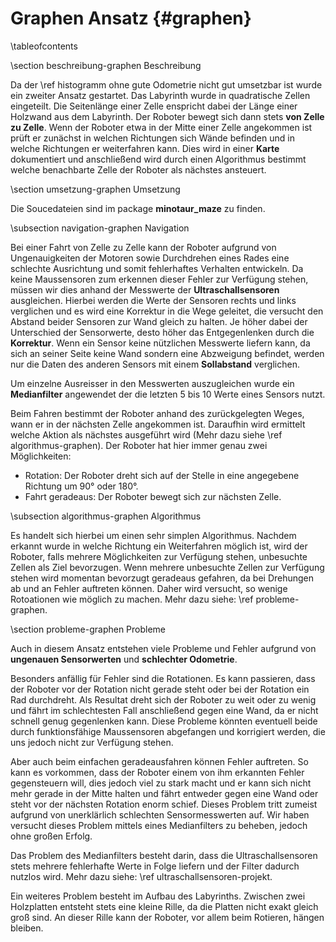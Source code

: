 Graphen Ansatz {#graphen}
===

\tableofcontents

\section beschreibung-graphen Beschreibung

Da der \ref histogramm ohne gute Odometrie nicht gut umsetzbar ist wurde ein zweiter Ansatz gestartet. 
Das Labyrinth wurde in quadratische Zellen eingeteilt. Die Seitenlänge einer Zelle enspricht dabei
der Länge einer Holzwand aus dem Labyrinth. Der Roboter bewegt sich dann stets __von Zelle zu Zelle__.
Wenn der Roboter etwa in der Mitte einer Zelle angekommen ist prüft er zunächst in welchen Richtungen 
sich Wände befinden und in welche Richtungen er weiterfahren kann. Dies wird in einer __Karte__ dokumentiert 
und anschließend wird durch einen Algorithmus bestimmt welche benachbarte Zelle der Roboter als nächstes 
ansteuert.

\section umsetzung-graphen Umsetzung

Die Soucedateien sind im package __minotaur_maze__ zu finden.

\subsection navigation-graphen Navigation

Bei einer Fahrt von Zelle zu Zelle kann der Roboter aufgrund von Ungenauigkeiten der Motoren sowie Durchdrehen eines Rades eine schlechte Ausrichtung und somit fehlerhaftes Verhalten entwickeln.
Da keine Maussensoren zum erkennen dieser Fehler zur Verfügung stehen, müssen wir dies anhand der Messwerte der __Ultraschallsensoren__ ausgleichen. Hierbei werden die Werte der Sensoren rechts und 
links verglichen und es wird eine Korrektur in die Wege geleitet, die versucht den Abstand beider Sensoren zur Wand gleich zu halten. 
Je höher dabei der Unterschied der Sensorwerte, desto höher das Entgegenlenken durch die __Korrektur__. 
Wenn ein Sensor keine nützlichen Messwerte liefern kann, da sich an seiner Seite keine Wand sondern eine Abzweigung befindet, werden nur die Daten des anderen Sensors mit einem __Sollabstand__ verglichen. 

Um einzelne Ausreisser in den Messwerten auszugleichen wurde ein __Medianfilter__ angewendet der die letzten 5 bis 10 Werte eines Sensors nutzt.

Beim Fahren bestimmt der Roboter anhand des zurückgelegten Weges, wann er in der nächsten Zelle angekommen ist. Daraufhin wird ermittelt welche 
Aktion als nächstes ausgeführt wird (Mehr dazu siehe \ref algorithmus-graphen). Der Roboter hat hier immer genau zwei Möglichkeiten: 

* Rotation: Der Roboter dreht sich auf der Stelle in eine angegebene Richtung um 90° oder 180°.
* Fahrt geradeaus: Der Roboter bewegt sich zur nächsten Zelle.


\subsection algorithmus-graphen Algorithmus

Es handelt sich hierbei um einen sehr simplen Algorithmus. Nachdem erkannt wurde in welche Richtung ein Weiterfahren möglich ist, wird der Roboter,
falls mehrere Möglichkeiten zur Verfügung stehen, unbesuchte Zellen als Ziel bevorzugen. 
Wenn mehrere unbesuchte Zellen zur Verfügung stehen wird momentan bevorzugt geradeaus gefahren, da bei Drehungen ab und an Fehler auftreten können. 
Daher wird versucht, so wenige Rotoationen wie möglich zu machen. Mehr dazu siehe: \ref probleme-graphen.

\section probleme-graphen Probleme

Auch in diesem Ansatz entstehen viele Probleme und Fehler aufgrund von __ungenauen Sensorwerten__ und __schlechter Odometrie__.

Besonders anfällig für Fehler sind die Rotationen. Es kann passieren, dass der Roboter vor der Rotation nicht gerade steht oder bei der Rotation ein Rad durchdreht. 
Als Resultat dreht sich der Roboter zu weit oder zu wenig und fährt im schlechtesten Fall anschließend gegen eine Wand, da er nicht schnell genug gegenlenken kann. 
Diese Probleme könnten eventuell beide durch funktionsfähige Maussensoren abgefangen und korrigiert werden, die uns jedoch nicht zur Verfügung stehen.

Aber auch beim einfachen geradeausfahren können Fehler auftreten. So kann es vorkommen, dass der Roboter einem von ihm erkannten Fehler gegensteuern will, 
dies jedoch viel zu stark macht und er kann sich nicht mehr gerade in der Mitte halten und fährt entweder gegen eine Wand oder steht vor der nächsten Rotation enorm schief.
Dieses Problem tritt zumeist aufgrund von unerklärlich schlechten Sensormesswerten auf. 
Wir haben versucht dieses Problem mittels eines Medianfilters zu beheben, jedoch ohne großen Erfolg.

Das Problem des Medianfilters besteht darin, dass die Ultraschallsensoren stets mehrere fehlerhafte Werte in Folge liefern und der Filter dadurch nutzlos wird. 
Mehr dazu siehe: \ref ultraschallsensoren-projekt.

Ein weiteres Problem besteht im Aufbau des Labyrinths. Zwischen zwei Holzplatten entsteht stets eine kleine Rille, da die Platten nicht exakt gleich groß sind. 
An dieser Rille kann der Roboter, vor allem beim Rotieren, hängen bleiben.
